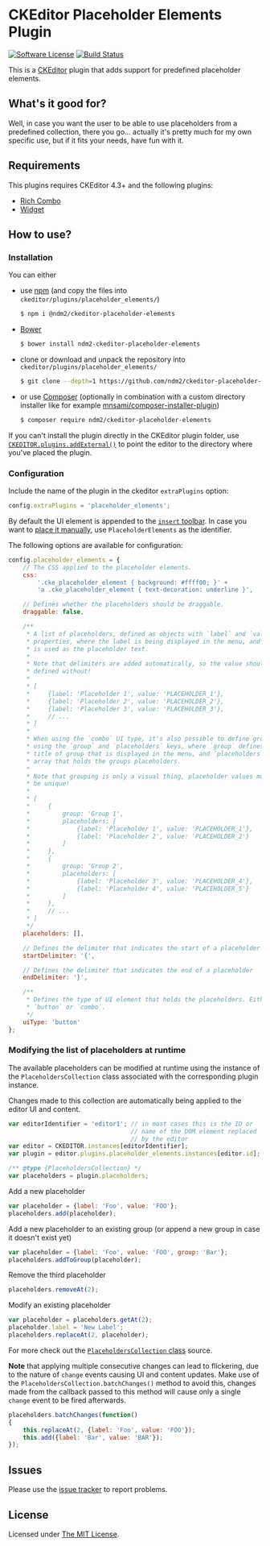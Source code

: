 # CKEditor Placeholder Elements Plugin

[![Software License](https://img.shields.io/badge/license-MIT-brightgreen.svg?style=flat-square)](LICENSE.txt)
[![Build Status](https://img.shields.io/travis/ndm2/ckeditor-placeholder-elements/master.svg?style=flat-square)](https://travis-ci.org/ndm2/ckeditor-placeholder-elements)

This is a [CKEditor](http://ckeditor.com/) plugin that adds support for predefined placeholder elements.


## What's it good for?

Well, in case you want the user to be able to use placeholders from a predefined collection, there you go...
actually it's pretty much for my own specific use, but if it fits your needs, have fun with it.


## Requirements

This plugins requires CKEditor 4.3+ and the following plugins:

* [Rich Combo](http://ckeditor.com/addon/richcombo)
* [Widget](http://ckeditor.com/addon/widget)


## How to use?

### Installation

You can either

* use [npm](https://docs.npmjs.com/downloading-and-installing-node-js-and-npm) (and copy the files into
  `ckeditor/plugins/placeholder_elements/`)
  ```bash
  $ npm i @ndm2/ckeditor-placeholder-elements
  ```

* [Bower](http://bower.io)
  ```bash
  $ bower install ndm2-ckeditor-placeholder-elements
  ```

* clone or download and unpack the repository into `ckeditor/plugins/placeholder_elements/`
  ```bash
  $ git clone --depth=1 https://github.com/ndm2/ckeditor-placeholder-elements ./ckeditor/plugins/placeholder_elements/
  ```

* or use [Composer](https://getcomposer.org) (optionally in combination with a custom directory installer like for
example [mnsami/composer-installer-plugin](https://github.com/mnsami/composer-installer-plugin))
  ```bash
  $ composer require ndm2/ckeditor-placeholder-elements
  ```

If you can't install the plugin directly in the CKEditor plugin folder, use
[`CKEDITOR.plugins.addExternal()`](http://docs.ckeditor.com/#!/api/CKEDITOR.resourceManager-method-addExternal) to
point the editor to the directory where you've placed the plugin.


### Configuration

Include the name of the plugin in the ckeditor `extraPlugins` option:

```js
config.extraPlugins = 'placeholder_elements';
```

By default the UI element is appended to the [`insert` toolbar](http://docs.ckeditor.com/#!/guide/dev_toolbar).
In case you want to [place it manually](http://docs.ckeditor.com/#!/guide/dev_toolbar-section-%22item-by-item%22-configuration),
use `PlaceholderElements` as the identifier.

The following options are available for configuration:

```js
config.placeholder_elements = {
	// The CSS applied to the placeholder elements.
	css:
		'.cke_placeholder_element { background: #ffff00; }' +
		'a .cke_placeholder_element { text-decoration: underline }',

	// Defines whether the placeholders should be draggable.
	draggable: false,

	/**
	 * A list of placeholders, defined as objects with `label` and `value`
	 * properties, where the label is being displayed in the menu, and value
	 * is used as the placeholder text.
	 *
	 * Note that delimiters are added automatically, so the value should be
	 * defined without!
	 *
	 * [
	 *     {label: 'Placeholder 1', value: 'PLACEHOLDER_1'},
	 *     {label: 'Placeholder 2', value: 'PLACEHOLDER_2'},
	 *     {label: 'Placeholder 3', value: 'PLACEHOLDER_3'},
	 *     // ...
	 * ]
	 *
	 * When using the `combo` UI type, it's also possible to define groups
	 * using the `group` and `placeholders` keys, where `group` defines the
	 * title of group that is displayed in the menu, and `placeholders` is an
	 * array that holds the groups placeholders.
	 *
	 * Note that grouping is only a visual thing, placeholder values must still
	 * be unique!
	 *
	 * [
	 *     {
	 *         group: 'Group 1',
	 *         placeholders: [
	 *             {label: 'Placeholder 1', value: 'PLACEHOLDER_1'},
	 *             {label: 'Placeholder 2', value: 'PLACEHOLDER_2'}
	 *         ]
	 *     },
	 *     {
	 *         group: 'Group 2',
	 *         placeholders: [
	 *             {label: 'Placeholder 3', value: 'PLACEHOLDER_4'},
	 *             {label: 'Placeholder 4', value: 'PLACEHOLDER_5'}
	 *         ]
	 *     },
	 *     // ...
	 * ]
	 */
	placeholders: [],

	// Defines the delimiter that indicates the start of a placeholder
	startDelimiter: '{',

	// Defines the delimiter that indicates the end of a placeholder
	endDelimiter: '}',

	/**
	 * Defines the type of UI element that holds the placeholders. Either
	 * `button` or `combo`.
	 */
	uiType: 'button'
};
```


### Modifying the list of placeholders at runtime

The available placeholders can be modified at runtime using the instance of the `PlaceholdersCollection` class
associated with the corresponding plugin instance.

Changes made to this collection are automatically being applied to the editor UI and content.

```js
var editorIdentifier = 'editor1'; // in most cases this is the ID or
                                  // name of the DOM element replaced
                                  // by the editor
var editor = CKEDITOR.instances[editorIdentifier];
var plugin = editor.plugins.placeholder_elements.instances[editor.id];

/** @type {PlaceholdersCollection} */
var placeholders = plugin.placeholders;
```

Add a new placeholder
```js
var placeholder = {label: 'Foo', value: 'FOO'};
placeholders.add(placeholder);
```

Add a new placeholder to an existing group (or append a new group in case it doesn't exist yet)
```js
var placeholder = {label: 'Foo', value: 'FOO', group: 'Bar'};
placeholders.addToGroup(placeholder);
```

Remove the third placeholder
```js
placeholders.removeAt(2);
```

Modify an existing placeholder
```js
var placeholder = placeholders.getAt(2);
placeholder.label = 'New Label';
placeholders.replaceAt(2, placeholder);
```

For more check out the [`PlaceholdersCollection` class](https://github.com/ndm2/ckeditor-placeholder-elements/blob/master/plugin.js)
source.

**Note** that applying multiple consecutive changes can lead to flickering, due to the nature of `change` events causing
UI and content updates. Make use of the `PlaceholdersCollection.batchChanges()` method to avoid this, changes made from
the callback passed to this method will cause only a single `change` event to be fired afterwards.

```js
placeholders.batchChanges(function()
{
	this.replaceAt(2, {label: 'Foo', value: 'FOO'});
	this.add({label: 'Bar', value: 'BAR'});
});
```


## Issues

Please use the [issue tracker](https://github.com/ndm2/ckeditor-placeholder-elements/issues) to report problems.


## License

Licensed under [The MIT License](http://www.opensource.org/licenses/mit-license.php).